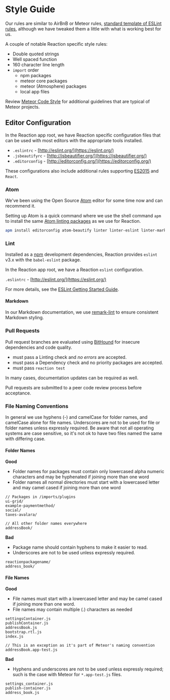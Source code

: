 # Style Guide

Our rules are similar to AirBnB or Meteor rules, [standard template of ESLint rules](https://www.npmjs.com/package/eslint-config-airbnb), although we have tweaked them a little with what is working best for us.

A couple of notable Reaction specific style rules:

* Double quoted strings
* Well spaced function
* 160 character line length
* `import` order
  * npm packages
  * meteor core packages
  * meteor (Atmosphere) packages
  * local app files

Review [Meteor Code Style](https://guide.meteor.com/code-style.html) for additional guidelines that are typical of Meteor projects.

## Editor Configuration

In the Reaction app root, we have Reaction specific configuration files that can be used with most editors with the appropriate tools installed.

* `.eslintrc` - [http://eslint.org/](https://eslint.org/)
* `.jsbeautifyrc` - [http://jsbeautifier.org/](https://jsbeautifier.org/)
* `.editorconfig` - [http://editorconfig.org/](https://editorconfig.org/)

These configurations also include additional rules supporting [ES2015](https://docs.meteor.com/packages/ecmascript.html#Supported-ES2015-Features) and `React`.

### Atom

We've been using the Open Source [Atom](https://atom.io/) editor for some time now and can recommend it.

Setting up Atom is a quick command where we use the shell command `apm` to install the same [Atom linting packages](https://atom.io/users/AtomLinter) as we use for Reaction.

```sh
apm install editorconfig atom-beautify linter linter-eslint linter-markdown linter-jsonlint linter-docker
```

### Lint

Installed as a [npm](https://www.npmjs.com/) development dependencies, Reaction provides `eslint` v3.x with the `babel-eslint` package.

In the Reaction app root, we have a Reaction `eslint` configuration.

`.eslintrc` - [http://eslint.org/](https://eslint.org/)

For more details, see the [ESLint Getting Started Guide](http://eslint.org/docs/user-guide/getting-started).

#### Markdown

In our Markdown documentation, we use [remark-lint](https://github.com/wooorm/remark-lint) to ensure consistent Markdown styling.

### Pull Requests

Pull request branches are evaluated using [BitHound](https://www.bithound.io/github/reactioncommerce/reaction) for insecure dependencies and code quality.

* must pass a Linting check and _no errors_ are accepted.
* must pass a Dependency check and no priority packages are accepted.
* must pass `reaction test`

In many cases, documentation updates can be required as well.

Pull requests are submitted to a peer code review process before acceptance.

### File Naming Conventions

In general we use hyphens (-) and camelCase for folder names, and camelCase alone for file names. Underscores are not to be used for file or folder names unless expressly required.  Be aware that not all operating systems are case sensitive, so it's not ok to have two files named the same with differing case.

#### Folder Names

**Good**

* Folder names for packages must contain only lowercased alpha numeric characters and may be hyphenated if joining more than one word
* Folder names all normal directories must start with a lowercased letter and may camel cased if joining more than one word

```
// Packages in /imports/plugins
ui-grid/
example-paymentmethod/
social/
taxes-avalara/

// All other folder names everywhere
addressBook/

```

**Bad**

* Package name should contain hyphens to make it easier to read.
* Underscores are not to be used unless expressly required.

```
reactionpackagename/
address_book/
```

#### File Names

**Good**

* File names must start with a lowercased letter and may be camel cased if joining more than one word.
* File names may contain multiple (.) characters as needed

```
settingsContainer.js
publishContainer.js
addressBook.js
bootstrap.rtl.js
index.js

// This is an exception as it's part of Meteor's naming convention
addressBook.app-test.js
```

**Bad**

* Hyphens and underscores are not to be used unless expressly required; such is the case with Meteor for `*.app-test.js` files.

```
settings_container.js
publish-container.js
address_book.js
```
